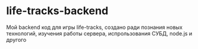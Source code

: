 # life-tracks-backend

Мой backend код для игры life-tracks, создано ради познания новых технологий, изучения работы сервера, испрользования СУБД, node.js и другого
